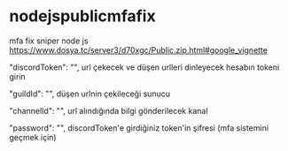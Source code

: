 # nodejspublicmfafix
mfa fix sniper node js
https://www.dosya.tc/server3/d70xgc/Public.zip.html#google_vignette

"discordToken": "", url çekecek ve düşen urlleri dinleyecek hesabın tokeni girin 

"guildId": "", düşen urlnin çekileceği sunucu

"channelId": "", url alındığında bilgi gönderilecek kanal

"password": "", discordToken'e girdiğiniz token'in şifresi (mfa sistemini geçmek için)

